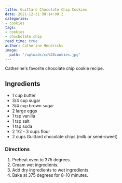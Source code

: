```yaml
---
title: Guittard Chocolate Chip Cookies
date: 2021-12-31 00:14:00 Z
categories:
- cookies
tags:
- cookies
- chocholate chip
read_time: true
author: Catherine Hendricks
image:
  path: "/uploads/cc%20cookies.jpg"
---
```


Catherine's favorite chocolate chip cookie recipe. 

## Ingredients
* 1 cup butter
* 3/4 cup sugar
* 3/4 cup brown sugar
* 2 large eggs
* 1 tsp vanilla
* 1 tsp salt
* 1 tsp soda
* 2 1/2 - 3 cups flour
* 2 cups Guittard chocolate chips (milk or semi-sweet)

### Directions
1. Preheat oven to 375 degrees. 
2. Cream wet ingredients.
3. Add dry ingredients to wet ingredients. 
4. Bake at 375 degrees for 8-10 minutes. 